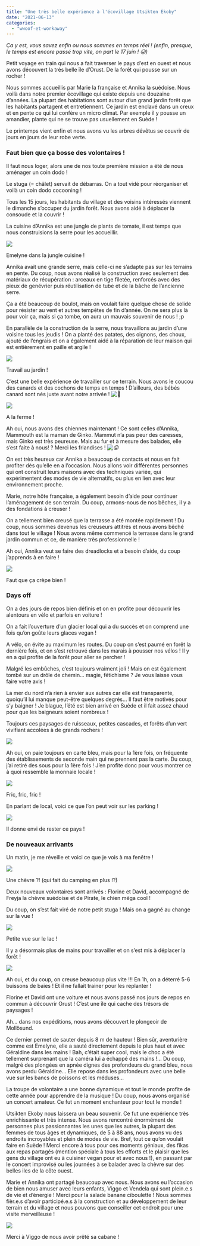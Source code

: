 ```yaml
---
title: "Une très belle expérience à l'écovillage Utsikten Ekoby"
date: "2021-06-13"
categories: 
  - "wwoof-et-workaway"
---
```


_Ça y est, vous savez enfin ou nous sommes en temps réel ! (enfin, presque, le temps est encore passé trop vite, on part le 17 juin ! 😜)_

Petit voyage en train qui nous a fait traverser le pays d’est en ouest et nous avons découvert la très belle île d’Orust. De la forêt qui pousse sur un rocher !

Nous sommes accueillis par Marie la française et Annika la suédoise. Nous voilà dans notre premier écovillage qui existe depuis une douzaine d’années. La plupart des habitations sont autour d’un grand jardin forêt que les habitants partagent et entretiennent. Ce jardin est enclavé dans un creux et en pente ce qui lui confère un micro climat. Par exemple il y pousse un amandier, plante qui ne se trouve pas usuellement en Suède !

Le printemps vient enfin et nous avons vu les arbres dévêtus se couvrir de jours en jours de leur robe verte.

### Faut bien que ça bosse des volontaires !

Il faut nous loger, alors une de nos toute première mission a été de nous aménager un coin dodo !

Le stuga (= châlet) servait de débarras. On a tout vidé pour réorganiser et voilà un coin dodo cocooning !

Tous les 15 jours, les habitants du village et des voisins intéressés viennent le dimanche s’occuper du jardin forêt. Nous avons aidé à déplacer la consoude et la couvrir !

La cuisine d’Annika est une jungle de plants de tomate, il est temps que nous construisions la serre pour les accueillir.

![](images/E-20210430-14h00s03-1024x768.jpg)

Emelyne dans la jungle cuisine !

Annika avait une grande serre, mais celle-ci ne s’adapte pas sur les terrains en pente. Du coup, nous avons réalisé la construction avec seulement des matériaux de récupération : arceaux en tige filetée, renforcés avec des pieux de genévrier puis réutilisation de tube et de la bâche de l’ancienne serre.

Ça a été beaucoup de boulot, mais on voulait faire quelque chose de solide pour résister au vent et autres tempêtes de fin d’année. On ne sera plus là pour voir ça, mais si ça tombe, on aura un mauvais souvenir de nous ! ;p

En parallèle de la construction de la serre, nous travaillons au jardin d’une voisine tous les jeudis ! On a planté des patates, des oignons, des choux, ajouté de l’engrais et on a également aidé à la réparation de leur maison qui est entièrement en paille et argile !

![](images/G-20210513-09h56s51-1024x768.jpg)

Travail au jardin !

C’est une belle expérience de travailler sur ce terrain. Nous avons le coucou des canards et des cochons de temps en temps ! D’ailleurs, des bébés canard sont nés juste avant notre arrivée ! ![🧡](https://s.w.org/images/core/emoji/13.0.1/svg/1f9e1.svg)

![](images/Cochon-Canard1.gif)

A la ferme !

Ah oui, nous avons des chiennes maintenant ! Ce sont celles d’Annika, Mammouth est la maman de Ginko. Mammut n’a pas peur des caresses, mais Ginko est très peureuse. Mais au fur et à mesure des balades, elle s’est faite à nous! ? Merci les friandises ! _![😜](https://s.w.org/images/core/emoji/13.0.1/svg/1f61c.svg)_

On est très heureux car Annika a beaucoup de contacts et nous en fait profiter dès qu’elle en a l’occasion. Nous allons voir différentes personnes qui ont construit leurs maisons avec des techniques variée, qui expérimentent des modes de vie alternatifs, ou plus en lien avec leur environnement proche.

Marie, notre hôte française, a également besoin d’aide pour continuer l’aménagement de son terrain. Du coup, armons-nous de nos bêches, il y a des fondations à creuser !

On a tellement bien creusé que la terrasse a été montée rapidement ! Du coup, nous sommes devenus les creuseurs attitrés et nous avons bêché dans tout le village ! Nous avons même commencé la terrasse dans le grand jardin commun et ce, de manière très professionnelle !

Ah oui, Annika veut se faire des dreadlocks et a besoin d’aide, du coup j’apprends à en faire !

![](images/M-20210521-20h16s19-768x1024.jpg)

Faut que ça crèpe bien !

### Days off

On a des jours de repos bien définis et on en profite pour découvrir les alentours en vélo et parfois en voiture !

On a fait l’ouverture d’un glacier local qui a du succès et on comprend une fois qu’on goûte leurs glaces vegan !

A vélo, on évite au maximum les routes. Du coup on s’est paumé en forêt la dernière fois, et on s’est retrouvé dans les marais à pousser nos vélos ! Il y en a qui profite de la forêt pour aller se percher !

Malgré les embûches, c’est toujours vraiment joli ! Mais on est également tombé sur un drôle de chemin… magie, fétichisme ? Je vous laisse vous faire votre avis !

La mer du nord n’a rien à envier aux autres car elle est transparente, quoiqu’il lui manque peut-être quelques degrés… Il faut être motivés pour s’y baigner ! Je blague, l’été est bien arrivé en Suède et il fait assez chaud pour que les baigneurs soient nombreux !

Toujours ces paysages de ruisseaux, petites cascades, et forêts d’un vert vivifiant accolées à de grands rochers !

![](images/GIF-Foret.gif)

Ah oui, on paie toujours en carte bleu, mais pour la 1ère fois, on fréquente des établissements de seconde main qui ne prennent pas la carte. Du coup, j’ai retiré des sous pour la 1ère fois ! J’en profite donc pour vous montrer ce à quoi ressemble la monnaie locale !

![](images/T-20210521-14h02s47-1024x768.jpg)

Fric, fric, fric !

En parlant de local, voici ce que l’on peut voir sur les parking !

![](images/20210523-11h03s51-1024x768.jpg)

Il donne envi de rester ce pays !

### De nouveaux arrivants

Un matin, je me réveille et voici ce que je vois à ma fenêtre !

![](images/V-20210527-08h40s44-1024x768.jpg)

Une chèvre ?! (qui fait du camping en plus !?)

Deux nouveaux volontaires sont arrivés : Florine et David, accompagné de Freyja la chèvre suédoise et de Pirate, le chien méga cool !

Du coup, on s’est fait viré de notre petit stuga ! Mais on a gagné au change sur la vue !

![](images/Y-20210531-20h08s40-1024x768.jpg)

Petite vue sur le lac !

Il y a désormais plus de mains pour travailler et on s’est mis à déplacer la forêt !

![](images/GIF-Deforestation.gif)

Ah oui, et du coup, on creuse beaucoup plus vite !!! En 1h, on a déterré 5-6 buissons de baies ! Et il ne fallait trainer pour les replanter !

Florine et David ont une voiture et nous avons passé nos jours de repos en commun à découvrir Orust ! C’est une île qui cache des trésors de paysages !

Ah… dans nos expéditions, nous avons découvert le plongeoir de Mollösund.

Ce dernier permet de sauter depuis 8 m de hauteur ! Bien sûr, aventurière comme est Emelyne, elle a sauté directement depuis le plus haut et avec Géraldine dans les mains ! Bah, c’était super cool, mais le choc a été tellement surprenant que la caméra lui a échappé des mains !... Du coup, malgré des plongées en apnée dignes des profondeurs du grand bleu, nous avons perdu Géraldine… Elle repose dans les profondeurs avec une belle vue sur les bancs de poissons et les méduses…

La troupe de volontaire a une bonne dynamique et tout le monde profite de cette année pour apprendre de la musique ! Du coup, nous avons organisé un concert amateur. Ce fut un moment enchanteur pour tout le monde !

Utsikten Ekoby nous laissera un beau souvenir. Ce fut une expérience très enrichissante et très intense. Nous avons rencontré énormément de personnes plus passionnantes les unes que les autres, la plupart des femmes de tous âges et dynamiques, de 5 à 88 ans, nous avons vu des endroits incroyables et plein de modes de vie. Bref, tout ce qu’on voulait faire en Suède ! Merci encore à tous pour ces moments géniaux, des fikas aux repas partagés (mention spéciale à tous les efforts et le plaisir que les gens du village ont eu à cuisiner vegan pour et avec nous !), en passant par le concert improvisé ou les journées à se balader avec la chèvre sur des belles iles de la côte ouest.

Marie et Annika ont partagé beaucoup avec nous. Nous avons eu l’occasion de bien nous amuser avec leurs enfants, Viggo et Vendela qui sont plein.e.s de vie et d’énergie ! Merci pour la salade banane ciboulette ! Nous sommes fièr.e.s d’avoir participé.e.s à la construction et au développement de leur terrain et du village et nous pouvons que conseiller cet endroit pour une visite merveilleuse !

![](images/20210613_193154-1024x768.jpg)

Merci à Viggo de nous avoir prêté sa cabane !
